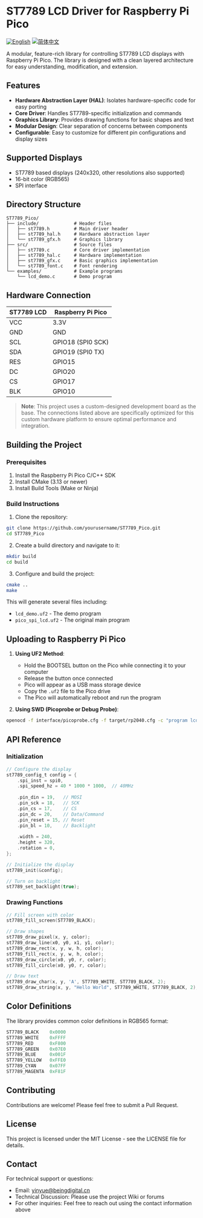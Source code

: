 # ST7789 LCD Driver for Raspberry Pi Pico

[![English](https://img.shields.io/badge/language-English-blue.svg)](README.md)
[![简体中文](https://img.shields.io/badge/语言-简体中文-red.svg)](README_zh.md)

A modular, feature-rich library for controlling ST7789 LCD displays with Raspberry Pi Pico. The library is designed with a clean layered architecture for easy understanding, modification, and extension.

## Features

- **Hardware Abstraction Layer (HAL)**: Isolates hardware-specific code for easy porting
- **Core Driver**: Handles ST7789-specific initialization and commands
- **Graphics Library**: Provides drawing functions for basic shapes and text
- **Modular Design**: Clear separation of concerns between components
- **Configurable**: Easy to customize for different pin configurations and display sizes

## Supported Displays

- ST7789 based displays (240x320, other resolutions also supported)
- 16-bit color (RGB565)
- SPI interface

## Directory Structure

```
ST7789_Pico/
├── include/             # Header files
│   ├── st7789.h         # Main driver header
│   ├── st7789_hal.h     # Hardware abstraction layer
│   └── st7789_gfx.h     # Graphics library
├── src/                 # Source files
│   ├── st7789.c         # Core driver implementation
│   ├── st7789_hal.c     # Hardware implementation
│   ├── st7789_gfx.c     # Basic graphics implementation
│   └── st7789_font.c    # Font rendering
└── examples/            # Example programs
    └── lcd_demo.c       # Demo program
```

## Hardware Connection

| ST7789 LCD | Raspberry Pi Pico |
|------------|------------------|
| VCC        | 3.3V             |
| GND        | GND              |
| SCL        | GPIO18 (SPI0 SCK)|
| SDA        | GPIO19 (SPI0 TX) |
| RES        | GPIO15           |
| DC         | GPIO20           |
| CS         | GPIO17           |
| BLK        | GPIO10           |

> **Note**: This project uses a custom-designed development board as the base. The connections listed above are specifically optimized for this custom hardware platform to ensure optimal performance and integration.

## Building the Project

### Prerequisites

1. Install the Raspberry Pi Pico C/C++ SDK
2. Install CMake (3.13 or newer)
3. Install Build Tools (Make or Ninja)

### Build Instructions

1. Clone the repository:
```bash
git clone https://github.com/yourusername/ST7789_Pico.git
cd ST7789_Pico
```

2. Create a build directory and navigate to it:
```bash
mkdir build
cd build
```

3. Configure and build the project:
```bash
cmake ..
make
```

This will generate several files including:
- `lcd_demo.uf2` - The demo program 
- `pico_spi_lcd.uf2` - The original main program

## Uploading to Raspberry Pi Pico

1. **Using UF2 Method**:
   - Hold the BOOTSEL button on the Pico while connecting it to your computer
   - Release the button once connected
   - Pico will appear as a USB mass storage device
   - Copy the `.uf2` file to the Pico drive
   - The Pico will automatically reboot and run the program

2. **Using SWD (Picoprobe or Debug Probe)**:
```bash
openocd -f interface/picoprobe.cfg -f target/rp2040.cfg -c "program lcd_demo.elf verify reset exit"
```

## API Reference

### Initialization

```c
// Configure the display
st7789_config_t config = {
    .spi_inst = spi0,
    .spi_speed_hz = 40 * 1000 * 1000,  // 40MHz
    
    .pin_din = 19,   // MOSI
    .pin_sck = 18,   // SCK
    .pin_cs = 17,    // CS
    .pin_dc = 20,    // Data/Command
    .pin_reset = 15, // Reset
    .pin_bl = 10,    // Backlight
    
    .width = 240,
    .height = 320,
    .rotation = 0,
};

// Initialize the display
st7789_init(&config);

// Turn on backlight
st7789_set_backlight(true);
```

### Drawing Functions

```c
// Fill screen with color
st7789_fill_screen(ST7789_BLACK);

// Draw shapes
st7789_draw_pixel(x, y, color);
st7789_draw_line(x0, y0, x1, y1, color);
st7789_draw_rect(x, y, w, h, color);
st7789_fill_rect(x, y, w, h, color);
st7789_draw_circle(x0, y0, r, color);
st7789_fill_circle(x0, y0, r, color);

// Draw text
st7789_draw_char(x, y, 'A', ST7789_WHITE, ST7789_BLACK, 2);
st7789_draw_string(x, y, "Hello World", ST7789_WHITE, ST7789_BLACK, 2);
```

## Color Definitions

The library provides common color definitions in RGB565 format:

```c
ST7789_BLACK    0x0000
ST7789_WHITE    0xFFFF
ST7789_RED      0xF800
ST7789_GREEN    0x07E0
ST7789_BLUE     0x001F
ST7789_YELLOW   0xFFE0
ST7789_CYAN     0x07FF
ST7789_MAGENTA  0xF81F
```

## Contributing

Contributions are welcome! Please feel free to submit a Pull Request.

## License

This project is licensed under the MIT License - see the LICENSE file for details. 

## Contact

For technical support or questions:
- Email: yinyue@beingdigital.cn
- Technical Discussion: Please use the project Wiki or forums
- For other inquiries: Feel free to reach out using the contact information above 